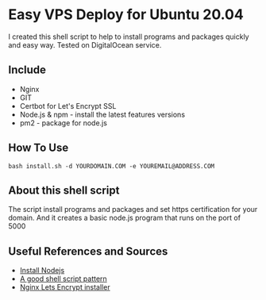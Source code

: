 # Easy VPS Deploy for Ubuntu 20.04
I created this shell script to help to install programs and packages quickly and easy way.
Tested on DigitalOcean service.

## Include
* Nginx
* GIT
* Certbot for Let's Encrypt SSL
* Node.js & npm - install the latest features versions
* pm2 - package for node.js

## How To Use

```
bash install.sh -d YOURDOMAIN.COM -e YOUREMAIL@ADDRESS.COM
```

## About this shell script
The script install programs and packages and set https certification for your domain.
And it creates a basic node.js program that runs on the port of 5000

## Useful References and Sources

* [Install Nodejs](https://www.digitalocean.com/community/tutorials/how-to-set-up-a-node-js-application-for-production-on-ubuntu-20-04)
* [A good shell script pattern](https://gist.github.com/anatoliychakkaev/744062/6160cecb209eb371bc6d15f73ecc8f39fae7fc52#file-install-nodejs)
* [Nginx Lets Encrypt installer](https://github.com/renjithspace/nginx-lets-encrypt-installer/blob/master/installer.sh)